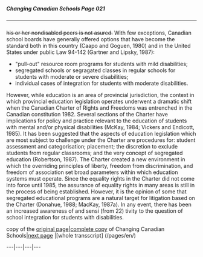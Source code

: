 ##### Changing Canadian Schools Page 021
***
### 
~~his or her nondisabled peers is not asured.~~
With few exceptions, Canadian school boards have generally offered
options that have become the standard both in this country
(Caapo and Goguen, 1980) and in the United States under public
Law 94-142 (Gartner and Lipsky, 1987):  

- "pull-out" resource room programs for students with mild
disabilities;
- segregated schools or segragated classes in regular schools
for students with moderate or severe disabilities;
- individual cases of integration for students with moderate
disabilities.  

However, while education is an area of provincial jurisdiction,
the context in which provincial education legislation operates
underwent a dramatic shift when the Canadian Charter of Rights
and Freedoms was entrenched in the Canadian constitution 1982.
Several sections of the Charter have implications for policy
and practice relevant to the education of students with mental
and/or physical disabilities (McKay, 1984; Vickers and Endicott,
1985). It has been suggested that the aspects of education
legislation which are most subject to challenge under the Charter
are procedures for: student assessment and categorisation; placement;
the discretion to exclude students from regular classrooms;
and the very concept of segregated education (Robertson, 1987).
The Charter created a new environment in which the overriding
principles of liberty, freedom from discrimination, and freedom
of association set broad parameters within which education systems
must operate. Since the equality rights in the Charter did not
come into force until 1985, the assurance of equality rights
in many areas is still in the process of being established.
However, it is the opinion of some that segregated educational
programs are a natural target for litigation based on the Charter
(Donahue, 1988; MacKay, 1987a). In any event, there has been
an increased awareness of and sensi (from 22) tivity to the
question of school integration for students with disabilities.

copy of the [original page](/copies-from-original/CCS021.png)|[complete copy](/copies-from-original/BestCopy_Changing_Canadian_Schools_Perspectives_on_Disability_and_Inclusion.pdf) of Changing Canadian Schools|[next page](Changing_Canadian_Schools-022) |[whole transscript] (/pages/en/)

---|---|---|---



